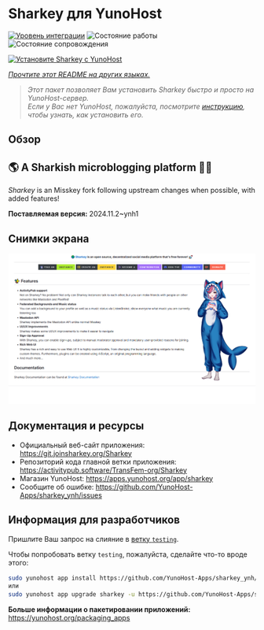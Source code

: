 <!--
Важно: этот README был автоматически сгенерирован <https://github.com/YunoHost/apps/tree/master/tools/readme_generator>
Он НЕ ДОЛЖЕН редактироваться вручную.
-->

# Sharkey для YunoHost

[![Уровень интеграции](https://apps.yunohost.org/badge/integration/sharkey)](https://ci-apps.yunohost.org/ci/apps/sharkey/)
![Состояние работы](https://apps.yunohost.org/badge/state/sharkey)
![Состояние сопровождения](https://apps.yunohost.org/badge/maintained/sharkey)

[![Установите Sharkey с YunoHost](https://install-app.yunohost.org/install-with-yunohost.svg)](https://install-app.yunohost.org/?app=sharkey)

*[Прочтите этот README на других языках.](./ALL_README.md)*

> *Этот пакет позволяет Вам установить Sharkey быстро и просто на YunoHost-сервер.*  
> *Если у Вас нет YunoHost, пожалуйста, посмотрите [инструкцию](https://yunohost.org/install), чтобы узнать, как установить его.*

## Обзор

## 🌎 A Sharkish microblogging platform 🦈🚀 

_Sharkey_ is an Misskey fork following upstream changes when possible, with added features!


**Поставляемая версия:** 2024.11.2~ynh1

## Снимки экрана

![Снимок экрана Sharkey](./doc/screenshots/screenshot-desktop.png)

## Документация и ресурсы

- Официальный веб-сайт приложения: <https://git.joinsharkey.org/Sharkey>
- Репозиторий кода главной ветки приложения: <https://activitypub.software/TransFem-org/Sharkey>
- Магазин YunoHost: <https://apps.yunohost.org/app/sharkey>
- Сообщите об ошибке: <https://github.com/YunoHost-Apps/sharkey_ynh/issues>

## Информация для разработчиков

Пришлите Ваш запрос на слияние в [ветку `testing`](https://github.com/YunoHost-Apps/sharkey_ynh/tree/testing).

Чтобы попробовать ветку `testing`, пожалуйста, сделайте что-то вроде этого:

```bash
sudo yunohost app install https://github.com/YunoHost-Apps/sharkey_ynh/tree/testing --debug
или
sudo yunohost app upgrade sharkey -u https://github.com/YunoHost-Apps/sharkey_ynh/tree/testing --debug
```

**Больше информации о пакетировании приложений:** <https://yunohost.org/packaging_apps>
